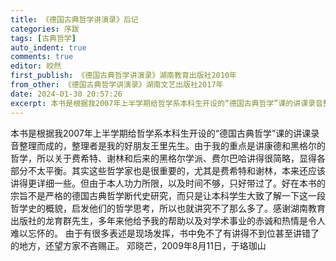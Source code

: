 ```yaml
---
title: 《德国古典哲学讲演录》后记
categories: 序跋
tags: [古典哲学]
auto_indent: true
comments: true
editor: 皎然
first_publish: 《德国古典哲学讲演录》湖南教育出版社2010年
from_other: 《德国古典哲学讲演录》湖南文艺出版社2017年
date: 2024-01-30 20:57:26
excerpt: 本书是根据我2007年上半学期给哲学系本科生开设的“德国古典哲学”课的讲课录音整理而成的，整理者是我的好朋友王里先生。由于我的重点是讲康德和黑格尔的哲学，所以关于费希特、谢林和后来的黑格尔学派、费尔巴哈讲得很简略，显得各部分不太平衡。其实这些哲学家也是很重要的，尤其是费希特和谢林，本来还应该讲得更详细一些。但由于本人功力所限，以及时间不够，只好带过了。好在本书的宗旨不是严格的德国古典哲学断代史研究，而只是让本科学生大致了解一下这一段哲学史的概貌，启发他们的哲学思考，所以也就讲究不了那么多了。感谢湖南教育出版社的龙育群先生，多年来他给予我的帮助以及对学术事业的赤诚和热情是令人难以忘怀的。
---
```

本书是根据我2007年上半学期给哲学系本科生开设的“德国古典哲学”课的讲课录音整理而成的，整理者是我的好朋友王里先生。由于我的重点是讲康德和黑格尔的哲学，所以关于费希特、谢林和后来的黑格尔学派、费尔巴哈讲得很简略，显得各部分不太平衡。其实这些哲学家也是很重要的，尤其是费希特和谢林，本来还应该讲得更详细一些。但由于本人功力所限，以及时间不够，只好带过了。好在本书的宗旨不是严格的德国古典哲学断代史研究，而只是让本科学生大致了解一下这一段哲学史的概貌，启发他们的哲学思考，所以也就讲究不了那么多了。感谢湖南教育出版社的龙育群先生，多年来他给予我的帮助以及对学术事业的赤诚和热情是令人难以忘怀的。
由于有很多表述是现场发挥，书中免不了有讲得不到位甚至讲错了的地方，还望方家不吝赐正。
邓晓芒，2009年8月11日，于珞珈山

